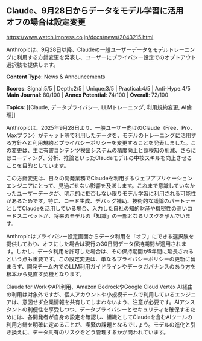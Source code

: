 ## Claude、9月28日からデータをモデル学習に活用　オフの場合は設定変更

https://www.watch.impress.co.jp/docs/news/2043215.html

Anthropicは、9月28日以降、Claudeの一般ユーザーデータをモデルトレーニングに利用する方針変更を発表し、ユーザーにプライバシー設定でのオプトアウト選択肢を提供します。

**Content Type**: News & Announcements

**Scores**: Signal:5/5 | Depth:2/5 | Unique:3/5 | Practical:4/5 | Anti-Hype:4/5
**Main Journal**: 80/100 | **Annex Potential**: 74/100 | **Overall**: 72/100

**Topics**: [[Claude, データプライバシー, LLMトレーニング, 利用規約変更, AI倫理]]

Anthropicは、2025年9月28日より、一般ユーザー向けのClaude（Free、Pro、Maxプラン）がチャット等で利用したデータを、モデルのトレーニングに活用する方針へと利用規約とプライバシーポリシーを変更することを発表しました。この変更は、主に有害コンテンツ検出システムの精度向上と誤検知の削減、さらにはコーディング、分析、推論といったClaudeモデルの中核スキルを向上させることを目的としています。

この方針変更は、日々の開発業務でClaudeを利用するウェブアプリケーションエンジニアにとって、見過ごせない影響を及ぼします。これまで意識していなかったユーザーデータが、明示的に拒否しない限りモデル学習に利用される可能性があるためです。特に、コード生成、デバッグ補助、技術的な議論のパートナーとしてClaudeを活用している場合、入力した自社の知的財産や機密性の高いコードスニペットが、将来のモデルの「知識」の一部となるリスクを孕んでいます。

Anthropicはプライバシー設定画面からデータ利用を「オフ」にできる選択肢を提供しており、オフにした場合は現行の30日間データ保持期間が適用されます。しかし、データ利用を許可した場合は、その保持期間が5年間に延長されるという点も重要です。この設定変更は、単なるプライバシーポリシーの更新に留まらず、開発チーム内でのLLM利用ガイドラインやデータガバナンスのあり方を根本から見直す契機となります。

Claude for WorkやAPI利用、Amazon BedrockやGoogle Cloud Vertex AI経由の利用は対象外ですが、個人アカウントや小規模チームで利用しているエンジニアは、意図せず企業情報を共有してしまわないよう、注意が必要です。AIアシスタントの利便性を享受しつつ、データプライバシーとセキュリティを確保するためには、各開発者が自身の設定を確認し、組織としてClaudeを含むAIツールの利用方針を明確に定めることが、喫緊の課題となるでしょう。モデルの進化と引き換えに、データ共有のリスクをどう管理するかが問われています。